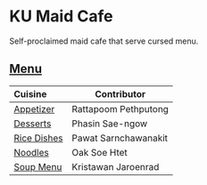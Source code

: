 # KU Maid Cafe

Self-proclaimed maid cafe that serve cursed menu.

## [Menu](menu.md)

| Cuisine                               | Contributor        |
|:--------------------------------------|--------------------|
| [Appetizer](menu.md#appetizer)            | Rattapoom Pethputong|
| [Desserts](menu.md#desserts)             | Phasin Sae-ngow         |
| [Rice Dishes](menu.md#rice-dishes)        | Pawat Sarnchawanakit         |
| [Noodles](menu.md#noodles)                | Oak Soe Htet                 |
| [Soup Menu](menu.md#soup-menu-section)    | Kristawan Jaroenrad    |
